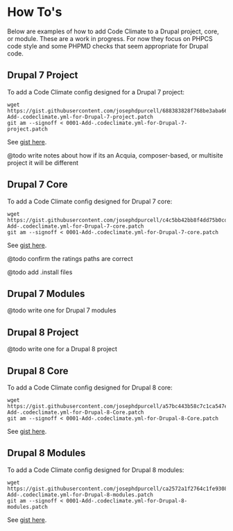 # How To's

Below are examples of how to add Code Climate to a Drupal project, core, or module. These are a work in progress. For now they focus on PHPCS code style and some PHPMD checks that seem appropriate for Drupal code.

## Drupal 7 Project

To add a Code Climate config designed for a Drupal 7 project:

```
wget https://gist.githubusercontent.com/josephdpurcell/688383828f768be3aba6662d0a7736bf/raw/567617903f574ebfeb5957499a4d58e66d40a977/0001-Add-.codeclimate.yml-for-Drupal-7-project.patch
git am --signoff < 0001-Add-.codeclimate.yml-for-Drupal-7-project.patch
```

See [gist here](https://gist.github.com/josephdpurcell/688383828f768be3aba6662d0a7736bf).

@todo write notes about how if its an Acquia, composer-based, or multisite project it will be different

## Drupal 7 Core

To add a Code Climate config designed for Drupal 7 core:

```
wget https://gist.githubusercontent.com/josephdpurcell/c4c5bb42bb8f4dd75b0cdaf41e2a023e/raw/b54f27bfc11538093150a89a65120b006256337e/0001-Add-.codeclimate.yml-for-Drupal-7-core.patch
git am --signoff < 0001-Add-.codeclimate.yml-for-Drupal-7-core.patch
```

See [gist here](https://gist.github.com/josephdpurcell/c4c5bb42bb8f4dd75b0cdaf41e2a023e).

@todo confirm the ratings paths are correct

@todo add .install files

## Drupal 7 Modules

@todo write one for Drupal 7 modules

## Drupal 8 Project

@todo write one for a Drupal 8 project

## Drupal 8 Core

To add a Code Climate config designed for Drupal 8 core:

```
wget https://gist.githubusercontent.com/josephdpurcell/a57bc443b58c7c1ca547e5a7b067ff30/raw/f80049648971775fe4fe7b36a85b9c8060a47e88/0001-Add-.codeclimate.yml-for-Drupal-8-Core.patch
git am --signoff < 0001-Add-.codeclimate.yml-for-Drupal-8-Core.patch
```

See [gist here](https://gist.github.com/josephdpurcell/a57bc443b58c7c1ca547e5a7b067ff30).

## Drupal 8 Modules

To add a Code Climate config designed for Drupal 8 modules:

```
wget https://gist.githubusercontent.com/josephdpurcell/ca2572a1f2764c1fe930885c29d06382/raw/6a0904f0bf7cded8fb168f459064514ed7fa2526/0001-Add-.codeclimate.yml-for-Drupal-8-modules.patch
git am --signoff < 0001-Add-.codeclimate.yml-for-Drupal-8-modules.patch
```

See [gist here](https://gist.github.com/josephdpurcell/ca2572a1f2764c1fe930885c29d06382).

